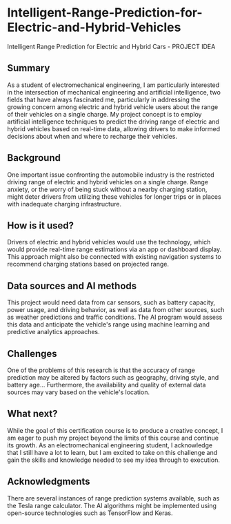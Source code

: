 # Intelligent-Range-Prediction-for-Electric-and-Hybrid-Vehicles
Intelligent Range Prediction for Electric and Hybrid Cars - PROJECT IDEA
 
## Summary

As a student of electromechanical engineering, I am particularly interested in the intersection of mechanical engineering and artificial intelligence, two fields that have always fascinated me, particularly in addressing the growing concern among electric and hybrid vehicle users about the range of their vehicles on a single charge. My project concept is to employ artificial intelligence techniques to predict the driving range of electric and hybrid vehicles based on real-time data, allowing drivers to make informed decisions about when and where to recharge their vehicles.


## Background

One important issue confronting the automobile industry is the restricted driving range of electric and hybrid vehicles on a single charge. Range anxiety, or the worry of being stuck without a nearby charging station, might deter drivers from utilizing these vehicles for longer trips or in places with inadequate charging infrastructure.


## How is it used?

Drivers of electric and hybrid vehicles would use the technology, which would provide real-time range estimations via an app or dashboard display. This approach might also be connected with existing navigation systems to recommend charging stations based on projected range.


## Data sources and AI methods

This project would need data from car sensors, such as battery capacity, power usage, and driving behavior, as well as data from other sources, such as weather predictions and traffic conditions. The AI program would assess this data and anticipate the vehicle's range using machine learning and predictive analytics approaches. 

## Challenges

One of the problems of this research is that the accuracy of range prediction may be altered by factors such as geography, driving style, and battery age... Furthermore, the availability and quality of external data sources may vary based on the vehicle's location.

## What next?

While the goal of this certification course is to produce a creative concept, I am eager to push my project beyond the limits of this course and continue its growth. As an electromechanical engineering student, I acknowledge that I still have a lot to learn, but I am excited to take on this challenge and gain the skills and knowledge needed to see my idea through to execution.

## Acknowledgments

There are several instances of range prediction systems available, such as the Tesla range calculator. 
The AI algorithms might be implemented using open-source technologies such as TensorFlow and Keras.
